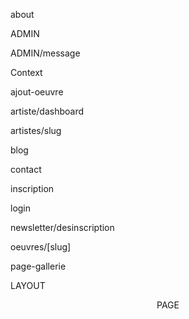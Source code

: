 about

<NADA>

ADMIN

<AdminMessagesButton />
<PendingArtists />
<AdminStats />  <StatsChart />
<ArtistEditPanel /> <ArtistMessageBadge/>  <AccountForm/> <PopupMessage>
<AdminPendingWorksPanel />

ADMIN/message

<NADA>

Context

<AuthContext>

ajout-oeuvre

 <AddworkForm />

 artiste/dashboard

 <PendingStatusBanner>
 <ArtistDashboardWorks> <ArtistGallery> <ArtistImage>

artistes/slug

<ArtistSoloPage/> <DoubleBorderContainer> <Gallery> <ArtistProfile> <LoadingSkeleton />

blog

<DoubleBorderContainer>
<MainContent>

contact

<ContactForm /> <SablierLoader />

inscription

<AccountForm> <PopupMessage>

login

<PersonalLogin />

newsletter/desinscription

<SubrosaLogo />

oeuvres/[slug]

<NADA>

page-gallerie

<GalleryPage>   <Gallery> 

LAYOUT 

<BodyClassManager />
<AuthProvider>
<AutoLogout />
<Header >
<PopupManager />
<Footer >

PAGE

<Newsletter />
<MomentSelection />
<Gallery>
<DoubleBorderContainer>
<MainContent/>
</DoubleBorderContainer>
<TestimonialSection />

